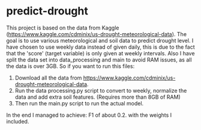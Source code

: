 # predict-drought
This project is based on the data from Kaggle (https://www.kaggle.com/cdminix/us-drought-meteorological-data). The goal is to use various meteorological and soil data to predict drought level. I have chosen to use weekly data instead of given daily, this is due to the fact that the 'score' (target variable) is only given at weekly intervals. Also I have split the data set into data_processing and main to avoid RAM issues, as all the data is over 3GB. So if you want to run this files:

1. Download all the data from https://www.kaggle.com/cdminix/us-drought-meteorological-data.
2. Run the data processing.py script to convert to weekly, normalize the data and add extra soil features. (Requires more than 8GB of RAM)
3. Then run the main.py script to run the actual model.

In the end I managed to achieve: F1 of about 0.2. with the weights I included.
